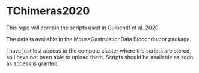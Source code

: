 # TChimeras2020

This repo will contain the scripts used in Guibentif et al. 2020.

The data is available in the MouseGastrulationData Bioconductor package.

I have just lost access to the compute cluster where the scripts are stored, so I have not been able to upload them.
Scripts should be available as soon as access is granted.
